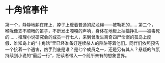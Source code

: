 # 十角馆事件

第一个，静静地躺在床上．脖子上缠着普通的尼龙绳——被勒死的……
第二个，喉咙像支不顺畅的笛子，不断发出嘎嘎的声响，身体在地板上抽搐挣扎——被毒死的……
推理小说研究会的成员一行七人，来到曾发生离奇四尸命案的孤岛上度假．谁知岛上的“十角馆”里已经准备好连续杀人的陷阱等着他们。同伴们依照预告一个接着一个遇害，凶手到底是谁？是七个成员之一，还是另有其人？悬疑的气氛持续到小说的“最后一行”，把读者带入一个前所未有的想象世界。
